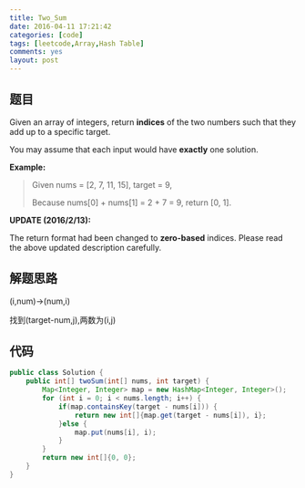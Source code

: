 ```yaml
---
title: Two_Sum
date: 2016-04-11 17:21:42
categories: [code]
tags: [leetcode,Array,Hash Table]
comments: yes
layout: post
---
```


## 题目

Given an array of integers, return **indices** of the two numbers such that they add up to a specific target.

You may assume that each input would have **exactly** one solution.

**Example:**

> Given nums = [2, 7, 11, 15], target = 9,
> 
> Because nums[0] + nums[1] = 2 + 7 = 9,
> return [0, 1].

**UPDATE (2016/2/13):**

The return format had been changed to **zero-based** indices. Please read the above updated description carefully.

## 解题思路

(i,num)->(num,i)

找到(target-num,j),两数为(i,j)

## 代码

```java
public class Solution {
    public int[] twoSum(int[] nums, int target) {
        Map<Integer, Integer> map = new HashMap<Integer, Integer>();
        for (int i = 0; i < nums.length; i++) {
            if(map.containsKey(target - nums[i])) {
                return new int[]{map.get(target - nums[i]), i};
            }else {
                map.put(nums[i], i);
            }
        }
        return new int[]{0, 0};
    }
}
```